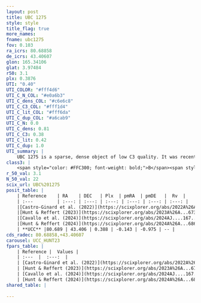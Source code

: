 ```yaml
---
layout: post
title: UBC 1275
style: style
title_flag: true
more_names: 
fname: ubc1275
fov: 0.103
ra_icrs: 80.68858
de_icrs: 43.40607
glon: 165.34106
glat: 3.97484
r50: 3.1
plx: 0.3876
UTI: "0.40"
UTI_COLOR: "#fff4d6"
UTI_C_N_COL: "#e0a6b3"
UTI_C_dens_COL: "#c6e6c8"
UTI_C_C3_COL: "#fff1d4"
UTI_C_lit_COL: "#fff6da"
UTI_C_dup_COL: "#a6cab9"
UTI_C_N: 0.0
UTI_C_dens: 0.81
UTI_C_C3: 0.38
UTI_C_lit: 0.42
UTI_C_dup: 1.0
UTI_summary: |
    UBC 1275 is a sparse, dense object of low C3 quality. It was recently reported in the literature.<br><br><span style="color: #99180f; font-weight: bold;">Warning: </span>contains less than 25 stars with <i>P>0.5</i> estimated.
class3: |
    <span style="color: #FFC300; font-weight: bold;">B</span><span style="color: red; font-weight: bold;">C</span>
r_50_val: 3.1
N_50_val: 22
scix_url: UBC%201275
posit_table: |
    | Reference    | RA    | DEC   | Plx  | pmRA  | pmDE   |  Rv  |
    | :---         | :---: | :---: | :---: | :---: | :---: | :---: |
    |[Castro-Ginard et al. (2022)](https://scixplorer.org/abs/2022A%26A...661A.118C) | 80.68 | 43.4 | 0.39 | -0.16 | -0.98 | -- |
    |[Hunt & Reffert (2023)](https://scixplorer.org/abs/2023A%26A...673A.114H) | 80.679 | 43.41 | 0.39 | -0.174 | -0.98 | -- |
    |[Cavallo et al. (2024)](https://scixplorer.org/abs/2024AJ....167...12C) | 80.679 | 43.405 | 0.392 | -- | -- | -- |
    |[Hunt & Reffert (2024)](https://scixplorer.org/abs/2024A%26A...686A..42H) | 80.679 | 43.41 | 0.39 | -0.174 | -0.98 | -- |
    | **UCC** |80.689 | 43.406 | 0.388 | -0.143 | -0.975 | -- | 
cds_radec: 80.68858,+43.40607
carousel: UCC_HUNT23
fpars_table: |
    | Reference |  Values |
    | :---  |  :---:  |
    | [Castro-Ginard et al. (2022)](https://scixplorer.org/abs/2022A%26A...661A.118C) | `AV=0.476, Dist=2850, logAge=8.528` |
    | [Hunt & Reffert (2023)](https://scixplorer.org/abs/2023A%26A...673A.114H) | `AV50=0.864, diffAV50=1.252, MOD50=11.925, logAge50=8.468` |
    | [Cavallo et al. (2024)](https://scixplorer.org/abs/2024AJ....167...12C) | `AV50=1.09, dMod50=12.08, logAge50=8.43, [Fe/H]50=0.1` |
    | [Hunt & Reffert (2024)](https://scixplorer.org/abs/2024A%26A...686A..42H) | `MassJ=134.849` |
shared_table: |
    
---
```

